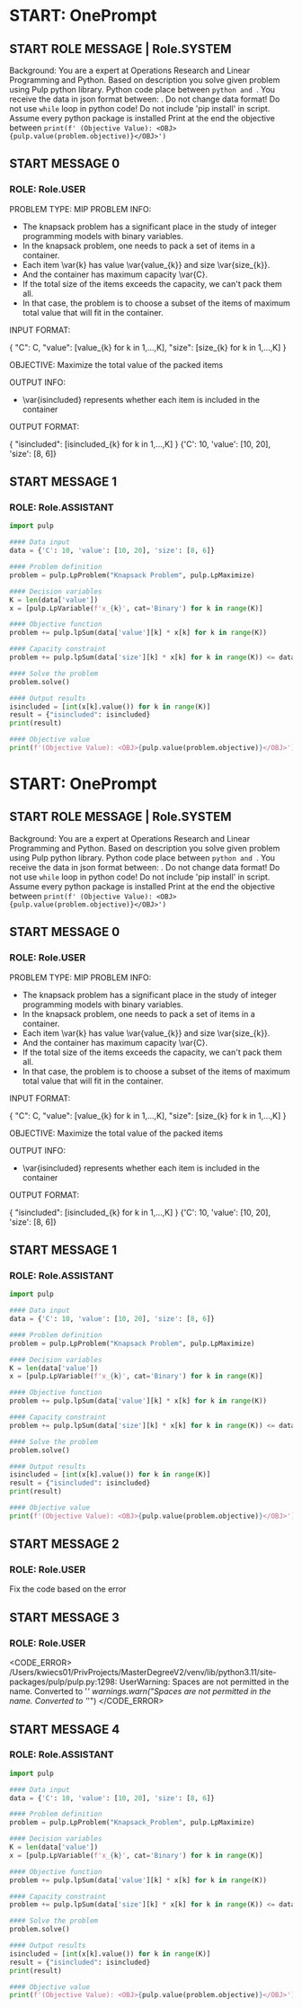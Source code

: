 # START: OnePrompt 
## START ROLE MESSAGE | Role.SYSTEM 
Background: You are a expert at Operations Research and Linear Programming and Python. Based on description you solve given problem using Pulp python library. Python code place between ```python and ```. You receive the data in json format between: <DATA></DATA>. Do not change data format! Do not use `while` loop in python code! Do not include 'pip install' in script. Assume every python package is installed Print at the end the objective between <OBJ></OBJ> `print(f' (Objective Value): <OBJ>{pulp.value(problem.objective)}</OBJ>')`  
## START MESSAGE 0 
### ROLE: Role.USER
<DESCRIPTION>
PROBLEM TYPE: MIP
PROBLEM INFO:

- The knapsack problem has a significant place in the study of integer programming models with binary variables. 
- In the knapsack problem, one needs to pack a set of items in a container.
- Each item \var{k} has value \var{value_{k}} and size \var{size_{k}}.
- And the container has maximum capacity \var{C}. 
- If the total size of the items exceeds the capacity, we can't pack them all. 
- In that case, the problem is to choose a subset of the items of maximum total value that will fit in the container. 

INPUT FORMAT:

{
	"C": C,
	"value": [value_{k} for k in 1,...,K],
	"size": [size_{k} for k in 1,...,K]
}


OBJECTIVE: Maximize the total value of the packed items

OUTPUT INFO:

- \var{isincluded} represents whether each item is included in the container

OUTPUT FORMAT:

{
	"isincluded": [isincluded_{k} for k in 1,...,K]
}
</DESCRIPTION>
<DATA>
{'C': 10, 'value': [10, 20], 'size': [8, 6]}</DATA>


## START MESSAGE 1 
### ROLE: Role.ASSISTANT
```python
import pulp

#### Data input
data = {'C': 10, 'value': [10, 20], 'size': [8, 6]}

#### Problem definition
problem = pulp.LpProblem("Knapsack Problem", pulp.LpMaximize)

#### Decision variables
K = len(data['value'])
x = [pulp.LpVariable(f'x_{k}', cat='Binary') for k in range(K)]

#### Objective function
problem += pulp.lpSum(data['value'][k] * x[k] for k in range(K))

#### Capacity constraint
problem += pulp.lpSum(data['size'][k] * x[k] for k in range(K)) <= data['C']

#### Solve the problem
problem.solve()

#### Output results
isincluded = [int(x[k].value()) for k in range(K)]
result = {"isincluded": isincluded}
print(result)

#### Objective value
print(f'(Objective Value): <OBJ>{pulp.value(problem.objective)}</OBJ>')
```

# START: OnePrompt 
## START ROLE MESSAGE | Role.SYSTEM 
Background: You are a expert at Operations Research and Linear Programming and Python. Based on description you solve given problem using Pulp python library. Python code place between ```python and ```. You receive the data in json format between: <DATA></DATA>. Do not change data format! Do not use `while` loop in python code! Do not include 'pip install' in script. Assume every python package is installed Print at the end the objective between <OBJ></OBJ> `print(f' (Objective Value): <OBJ>{pulp.value(problem.objective)}</OBJ>')`  
## START MESSAGE 0 
### ROLE: Role.USER
<DESCRIPTION>
PROBLEM TYPE: MIP
PROBLEM INFO:

- The knapsack problem has a significant place in the study of integer programming models with binary variables. 
- In the knapsack problem, one needs to pack a set of items in a container.
- Each item \var{k} has value \var{value_{k}} and size \var{size_{k}}.
- And the container has maximum capacity \var{C}. 
- If the total size of the items exceeds the capacity, we can't pack them all. 
- In that case, the problem is to choose a subset of the items of maximum total value that will fit in the container. 

INPUT FORMAT:

{
	"C": C,
	"value": [value_{k} for k in 1,...,K],
	"size": [size_{k} for k in 1,...,K]
}


OBJECTIVE: Maximize the total value of the packed items

OUTPUT INFO:

- \var{isincluded} represents whether each item is included in the container

OUTPUT FORMAT:

{
	"isincluded": [isincluded_{k} for k in 1,...,K]
}
</DESCRIPTION>
<DATA>
{'C': 10, 'value': [10, 20], 'size': [8, 6]}</DATA>


## START MESSAGE 1 
### ROLE: Role.ASSISTANT
```python
import pulp

#### Data input
data = {'C': 10, 'value': [10, 20], 'size': [8, 6]}

#### Problem definition
problem = pulp.LpProblem("Knapsack Problem", pulp.LpMaximize)

#### Decision variables
K = len(data['value'])
x = [pulp.LpVariable(f'x_{k}', cat='Binary') for k in range(K)]

#### Objective function
problem += pulp.lpSum(data['value'][k] * x[k] for k in range(K))

#### Capacity constraint
problem += pulp.lpSum(data['size'][k] * x[k] for k in range(K)) <= data['C']

#### Solve the problem
problem.solve()

#### Output results
isincluded = [int(x[k].value()) for k in range(K)]
result = {"isincluded": isincluded}
print(result)

#### Objective value
print(f'(Objective Value): <OBJ>{pulp.value(problem.objective)}</OBJ>')
```

## START MESSAGE 2 
### ROLE: Role.USER
Fix the code based on the error

## START MESSAGE 3 
### ROLE: Role.USER
<CODE_ERROR>
/Users/kwiecs01/PrivProjects/MasterDegreeV2/venv/lib/python3.11/site-packages/pulp/pulp.py:1298: UserWarning: Spaces are not permitted in the name. Converted to '_'
  warnings.warn("Spaces are not permitted in the name. Converted to '_'")
</CODE_ERROR>


## START MESSAGE 4 
### ROLE: Role.ASSISTANT
```python
import pulp

#### Data input
data = {'C': 10, 'value': [10, 20], 'size': [8, 6]}

#### Problem definition
problem = pulp.LpProblem("Knapsack_Problem", pulp.LpMaximize)

#### Decision variables
K = len(data['value'])
x = [pulp.LpVariable(f'x_{k}', cat='Binary') for k in range(K)]

#### Objective function
problem += pulp.lpSum(data['value'][k] * x[k] for k in range(K))

#### Capacity constraint
problem += pulp.lpSum(data['size'][k] * x[k] for k in range(K)) <= data['C']

#### Solve the problem
problem.solve()

#### Output results
isincluded = [int(x[k].value()) for k in range(K)]
result = {"isincluded": isincluded}
print(result)

#### Objective value
print(f'(Objective Value): <OBJ>{pulp.value(problem.objective)}</OBJ>')
```

